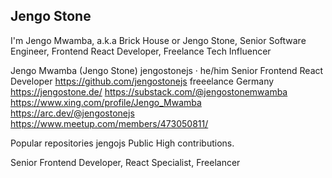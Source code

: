 ## Jengo Stone

I'm Jengo Mwamba, a.k.a Brick House or Jengo Stone, Senior Software Engineer, Frontend React Developer, Freelance Tech Influencer

Jengo Mwamba (Jengo Stone) jengostonejs · he/him
Senior Frontend React Developer https://github.com/jengostonejs
freeelance
Germany
https://jengostone.de/
https://substack.com/@jengostonemwamba
https://www.xing.com/profile/Jengo_Mwamba
https://arc.dev/@jengostonejs
https://www.meetup.com/members/473050811/

Popular repositories
jengojs Public High contributions.

Senior Frontend Developer, React Specialist, Freelancer
